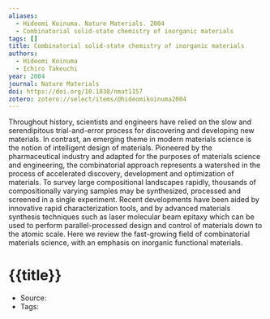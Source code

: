 ```yaml
---
aliases:
  - Hideomi Koinuma. Nature Materials. 2004
  - Combinatorial solid-state chemistry of inorganic materials
tags: []
title: Combinatorial solid-state chemistry of inorganic materials
authors:
  - Hideomi Koinuma
  - Ichiro Takeuchi
year: 2004
journal: Nature Materials
doi: https://doi.org/10.1038/nmat1157
zotero: zotero://select/items/@hideomikoinuma2004
---
```

<!-- START_ABSTRACT -->
Throughout history, scientists and engineers have relied on the slow and serendipitous trial-and-error process for discovering and developing new materials. In contrast, an emerging theme in modern materials science is the notion of intelligent design of materials. Pioneered by the pharmaceutical industry and adapted for the purposes of materials science and engineering, the combinatorial approach represents a watershed in the process of accelerated discovery, development and optimization of materials. To survey large compositional landscapes rapidly, thousands of compositionally varying samples may be synthesized, processed and screened in a single experiment. Recent developments have been aided by innovative rapid characterization tools, and by advanced materials synthesis techniques such as laser molecular beam epitaxy which can be used to perform parallel-processed design and control of materials down to the atomic scale. Here we review the fast-growing field of combinatorial materials science, with an emphasis on inorganic functional materials.
<!-- END_ABSTRACT -->

<!-- START_TEMPLATE -->
# {{title}}

- Source:
- Tags: 
<!-- END_TEMPLATE -->